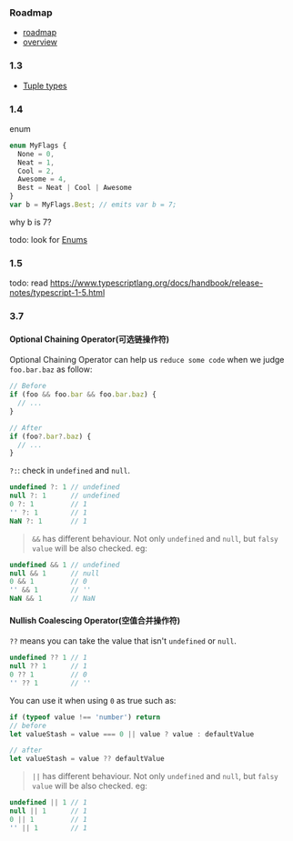 ### Roadmap

* [roadmap](https://github.com/Microsoft/TypeScript/wiki/Roadmap)
* [overview](https://www.typescriptlang.org/docs/handbook/release-notes/overview.html)

### 1.3

* [Tuple types](https://www.typescriptlang.org/docs/handbook/release-notes/typescript-1-3.html#tuple-types)

### 1.4

enum

```ts
enum MyFlags {
  None = 0,
  Neat = 1,
  Cool = 2,
  Awesome = 4,
  Best = Neat | Cool | Awesome
}
var b = MyFlags.Best; // emits var b = 7;
```

why b is 7?

todo: look for [Enums](https://www.typescriptlang.org/docs/handbook/enums.html#numeric-enums)

### 1.5

todo: read https://www.typescriptlang.org/docs/handbook/release-notes/typescript-1-5.html

### 3.7

#### Optional Chaining Operator(可选链操作符)

Optional Chaining Operator can help us `reduce some code` when we judge `foo.bar.baz` as follow:

```js
// Before
if (foo && foo.bar && foo.bar.baz) {
  // ...
}

// After
if (foo?.bar?.baz) {
  // ...
}
```

`?:`: check in `undefined` and `null`.

```js
undefined ?: 1 // undefined
null ?: 1      // undefined
0 ?: 1         // 1
'' ?: 1        // 1
NaN ?: 1       // 1
```

> `&&` has different behaviour. Not only `undefined` and `null`, but `falsy value` will be also checked. eg:

```js
undefined && 1 // undefined
null && 1      // null
0 && 1         // 0
'' && 1        // ''
NaN && 1       // NaN
```

#### Nullish Coalescing Operator(空值合并操作符)

`??` means you can take the value that isn't `undefined` or `null`.

```js
undefined ?? 1 // 1
null ?? 1      // 1
0 ?? 1         // 0
'' ?? 1        // ''
```

You can use it when using `0` as true such as:

```js
if (typeof value !== 'number') return
// before
let valueStash = value === 0 || value ? value : defaultValue

// after
let valueStash = value ?? defaultValue
```

> `||` has different behaviour. Not only `undefined` and `null`, but `falsy value` will be also checked. eg:

```js
undefined || 1 // 1
null || 1      // 1
0 || 1         // 1
'' || 1        // 1
```
